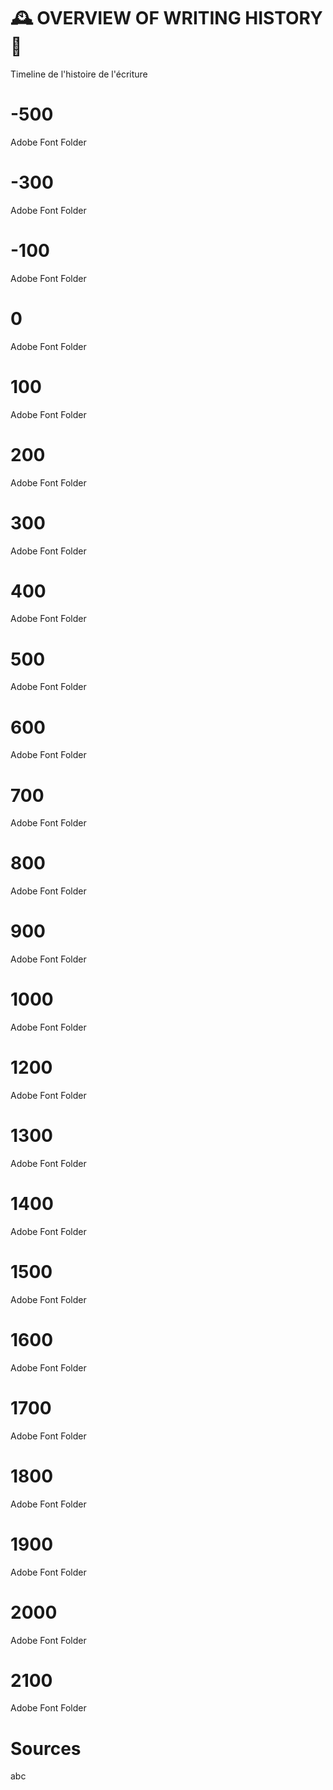 # 🕰️ OVERVIEW OF WRITING HISTORY 👀
  Timeline de l'histoire de l'écriture

# -500
  Adobe Font Folder  
# -300
  Adobe Font Folder  
# -100
  Adobe Font Folder  
# 0
  Adobe Font Folder  
# 100
  Adobe Font Folder  
# 200
  Adobe Font Folder  
# 300
  Adobe Font Folder  
# 400
  Adobe Font Folder  
# 500
  Adobe Font Folder  
# 600
  Adobe Font Folder  
# 700
  Adobe Font Folder  
# 800
  Adobe Font Folder  
# 900
  Adobe Font Folder  
# 1000
  Adobe Font Folder  
# 1200
  Adobe Font Folder  
# 1300
  Adobe Font Folder
# 1400
  Adobe Font Folder
# 1500
  Adobe Font Folder
# 1600
  Adobe Font Folder
# 1700
  Adobe Font Folder
# 1800
  Adobe Font Folder
# 1900
  Adobe Font Folder
# 2000
  Adobe Font Folder
# 2100
  Adobe Font Folder


# Sources
  abc
